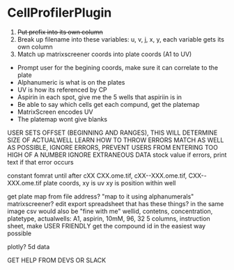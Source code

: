 # CellProfilerPlugin

1. ~~Put prefix into its own column~~
2. Break up filename into these variables: u, v, j, x, y, each variable gets its own column
3. Match up matrixscreener coords into plate coords (A1 to UV)

* Prompt user for the begining coords, make sure it can correlate to the plate
* Alphanumeric is what is on the plates
* UV is how its referenced by CP
* Aspirin in each spot, give me the 5 wells that aspiriin is in
* Be able to say which cells get each compund, get the platemap
* MatrixScreen encodes UV
* The platemap wont give blanks


USER SETS OFFSET (BEGINNING AND RANGES), THIS WILL DETERMINE SIZE OF ACTUALWELL
LEARN HOW TO THROW ERRORS
MATCH AS WELL AS POSSIBLE, IGNORE ERRORS, PREVENT USERS FROM ENTERING TOO HIGH OF A NUMBER
IGNORE EXTRANEOUS DATA
stock value if errors, print text if that error occurs

constant fomrat until after cXX
CXX.ome.tif, cXX--XXX.ome.tif, CXX--XXX.ome.tif
plate coords, xy is uv
xy is position within well

get plate map from file address? "map to it using alphanumerals" matrixscreener?
edit export spreadsheet that has these things? in the same image csv would also be "fine with me"
wellid, contetns, concentration, platetype, actualwells:
A1,     aspirin,  10mM,          96,        32
5 columns, instruction sheet, make USER FRIENDLY
get the compound id in the easiest way possible

plotly? 5d data




GET HELP FROM DEVS OR SLACK
